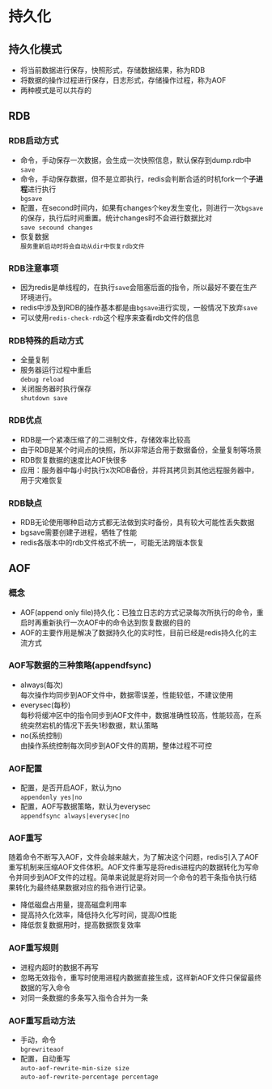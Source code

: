 # 持久化

## 持久化模式
- 将当前数据进行保存，快照形式，存储数据结果，称为RDB
- 将数据的操作过程进行保存，日志形式，存储操作过程，称为AOF
- 两种模式是可以共存的

## RDB

### RDB启动方式
- 命令，手动保存一次数据，会生成一次快照信息，默认保存到dump.rdb中  
  `save`
- 命令，手动保存数据，但不是立即执行，redis会判断合适的时机fork一个**子进程**进行执行  
  `bgsave`  
- 配置，在second时间内，如果有changes个key发生变化，则进行一次`bgsave`的保存，执行后时间重置。统计changes时不会进行数据比对  
  `save secound changes`
- 恢复数据  
  `服务重新启动时将会自动从dir中恢复rdb文件`

### RDB注意事项
- 因为redis是单线程的，在执行`save`会阻塞后面的指令，所以最好不要在生产环境进行。
- redis中涉及到RDB的操作基本都是由`bgsave`进行实现，一般情况下放弃`save`
- 可以使用`redis-check-rdb`这个程序来查看rdb文件的信息

### RDB特殊的启动方式
- 全量复制
- 服务器运行过程中重启  
  `debug reload`
- 关闭服务器时执行保存  
  `shutdown save`  

### RDB优点
- RDB是一个紧凑压缩了的二进制文件，存储效率比较高
- 由于RDB是某个时间点的快照，所以非常适合用于数据备份，全量复制等场景
- RDB恢复数据的速度比AOF快很多
- 应用：服务器中每小时执行x次RDB备份，并将其拷贝到其他远程服务器中，用于灾难恢复
  
### RDB缺点
- RDB无论使用哪种启动方式都无法做到实时备份，具有较大可能性丢失数据
- bgsave需要创建子进程，牺牲了性能
- redis各版本中的rdb文件格式不统一，可能无法跨版本恢复

## AOF

### 概念
- AOF(append only file)持久化：已独立日志的方式记录每次所执行的命令，重启时再重新执行一次AOF中的命令达到恢复数据的目的
- AOF的主要作用是解决了数据持久化的实时性，目前已经是redis持久化的主流方式
  
### AOF写数据的三种策略(appendfsync)
- always(每次)  
  每次操作均同步到AOF文件中，数据零误差，性能较低，不建议使用
- everysec(每秒)  
  每秒将缓冲区中的指令同步到AOF文件中，数据准确性较高，性能较高，在系统突然宕机的情况下丢失1秒数据，默认策略
- no(系统控制)  
  由操作系统控制每次同步到AOF文件的周期，整体过程不可控

### AOF配置
- 配置，是否开启AOF，默认为no  
  `appendonly yes|no`
- 配置，AOF写数据策略，默认为everysec  
  `appendfsync always|everysec|no`  

### AOF重写
随着命令不断写入AOF，文件会越来越大，为了解决这个问题，redis引入了AOF重写机制来压缩AOF文件体积。AOF文件重写是将redis进程内的数据转化为写命令并同步到AOF文件的过程。简单来说就是将对同一个命令的若干条指令执行结果转化为最终结果数据对应的指令进行记录。

- 降低磁盘占用量，提高磁盘利用率
- 提高持久化效率，降低持久化写时间，提高IO性能
- 降低恢复数据用时，提高数据恢复效率

### AOF重写规则
- 进程内超时的数据不再写
- 忽略无效指令，重写时使用进程内数据直接生成，这样新AOF文件只保留最终数据的写入命令
- 对同一条数据的多条写入指令合并为一条

### AOF重写启动方法
- 手动，命令  
  `bgrewriteaof`  
- 配置，自动重写  
  `auto-aof-rewrite-min-size size`  
  `auto-aof-rewrite-percentage percentage`